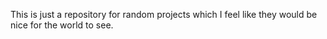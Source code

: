 <!-- # Williek11.github.io
https://williek11.github.io -->
This is just a repository for random projects which I feel like they would be nice for the world to see.
<!--
# Html Previewer
https://williek11.github.io/htmlpreview.html

A project where you can add all the HTML you would ever want in the link. It's nothing too much, but I thought it were a nice addition to the web.
The way in which you add HTML is putting a questionmark at the end and inserting the HTML (?HTML).
There are also built-in little styles that are convenient to have; instead of putting ?HTML to the end of the link, you put ?type:Type:HTML

Currently, three types are available; fonts, clean, and styleless.
Fonts add a font-family between the most widely available. They are choosen between Arial, Verdana, Tahoma, and Trebuchet MS.
Clean removes margin and padding of html and body tags.
Styleless removes margin, padding, border and background, and unsets width and height of all elements; giving you the choice of styling them all.

You can put multiple of them; just separate them with & (fonts&clean&styleless)

It will be buggy, so be aware of that. Known bugs include html tag styling and data properties being lost, script tags being weird, and possibly other unknown bugs.

# Local Notes
https://williek11.github.io/localNotes.html

A little project I'm working on that you can add notes to that intends on using your device's storage and power to make it work, instead of hundreds and hundreds of servers. With this project, I am looking forward to improve myself upon:
* General coding skills and best-practices
* Knowledge upon IndexedDB, which will come in handy instead of using LocalStorage, which although has a more than adequate amount of storage for most purposes, will be so that your notes are pretty much limitless.
* CSS knowledge
* PWAs knowledge, which will help the app be loaded even when off-line

And as for the project, the following will soon be added:

* Create your own notes (duh)
* CSS improvement (what is a good website without good visual aspects?)
* Make it work off-line
* Make it downloadable
* Simple markup language -->
